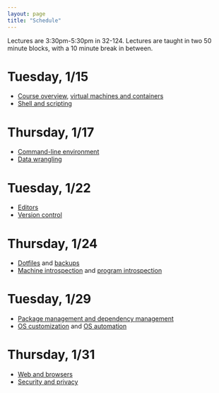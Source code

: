 ```yaml
---
layout: page
title: "Schedule"
---
```


Lectures are 3:30pm-5:30pm in 32-124. Lectures are taught in two 50 minute
blocks, with a 10 minute break in between.

# Tuesday, 1/15

- [Course overview](/course-overview/), [virtual machines and containers](/virtual-machines/)
- [Shell and scripting](/shell/)

# Thursday, 1/17

- [Command-line environment](/command-line/)
- [Data wrangling](/data-wrangling/)

# Tuesday, 1/22

- [Editors](/editors/)
- [Version control](/version-control/)

# Thursday, 1/24

- [Dotfiles](/dotfiles/) and [backups](/backups/)
- [Machine introspection](/machine-introspection/) and [program introspection](/program-introspection/)

# Tuesday, 1/29

- [Package management and dependency management](/package-management/)
- [OS customization](/os-customization/) and [OS automation](/os-automation/)

# Thursday, 1/31

- [Web and browsers](/web/)
- [Security and privacy](/security/)
